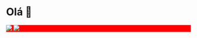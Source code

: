 <div >
    <h1>Olá 👋</h1>
    <div style="justify-content: space-around; background-color: red">
        <img src="https://github-readme-stats.vercel.app/api/top-langs/?username=perigorvladimir&layout=compact"/>
        <img src="https://skillicons.dev/icons?i=java,spring,ts,vue,postgres,gitlab&perline=2&theme=light" />
    </div>
</div>

